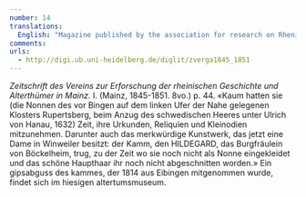 ```yaml
---
number: 14
translations:
  English: "Magazine published by the association for research on Rhenish history and antiquities in Mainz. Vol. I. (Mainz, 1845—1851. 8vo.) p. 44. \"They (the nuns living in the Rubertsberg abbey, located on the left shore of the Nahe [river] before Bingen) hardly had time (upon the arrival of the Swedish army under the command of Ulrich from Hanau) to take along their documents, relics and treasures. Among them the curious artwork that is now owned by a lady in Winweiler: the comb, which Hildegard the lady of the castle in Böckelheim wore, before she became a nun; at a time where her pretty hair hadn’t been cut.” A cement replica of this comb, which was taken from Eibingen in 1814, can nowadays be found in the local antiquity museum. [Trans. J. Bock]"
comments:
urls:
  - http://digi.ub.uni-heidelberg.de/diglit/zverga1845_1851
---
```


<em>Zeitschrift des Vereins zur Erforschung der rheinischen Geschichte und Alterthümer in Mainz.</em> I. (Mainz, 1845-1851. 8vo.) p. 44. «Kaum hatten sie (die Nonnen des vor Bingen auf dem linken Ufer der Nahe gelegenen Klosters Rupertsberg, beim Anzug des schwedischen Heeres unter Ulrich von Hanau, 1632) Zeit, ihre Urkunden, Reliquien und Kleinodien mitzunehmen. Darunter auch das merkwürdige Kunstwerk, das jetzt eine Dame in Winweiler besitzt: der Kamm, den HILDEGARD, das Burgfräulein von Böckelheim, trug, zu der Zeit wo sie noch nicht als Nonne eingekleidet und das schöne Haupthaar ihr noch nicht abgeschnitten worden.» Ein gipsabguss des kammes, der 1814 aus Eibingen mitgenommen wurde, findet sich im hiesigen altertumsmuseum.
